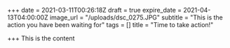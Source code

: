 +++
date = 2021-03-11T00:26:18Z
draft = true
expire_date = 2021-04-13T04:00:00Z
image_url = "/uploads/dsc_0275.JPG"
subtitle = "This is the action you have been waiting for"
tags = []
title = "Time to take action!"

+++
This is the content